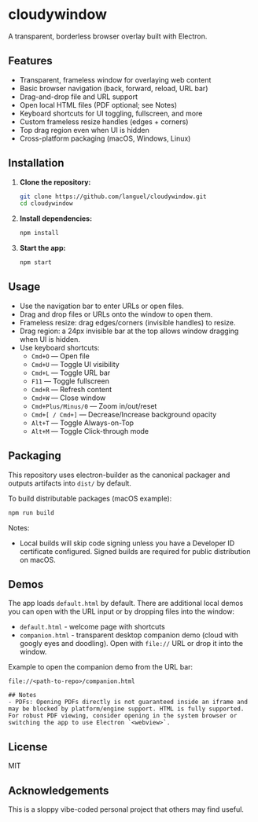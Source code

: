 # cloudywindow

A transparent, borderless browser overlay built with Electron.

## Features
- Transparent, frameless window for overlaying web content
- Basic browser navigation (back, forward, reload, URL bar)
- Drag-and-drop file and URL support
- Open local HTML files (PDF optional; see Notes)
- Keyboard shortcuts for UI toggling, fullscreen, and more
- Custom frameless resize handles (edges + corners)
- Top drag region even when UI is hidden
- Cross-platform packaging (macOS, Windows, Linux)

## Installation

1. **Clone the repository:**
   ```sh
   git clone https://github.com/languel/cloudywindow.git
   cd cloudywindow
   ```
2. **Install dependencies:**
   ```sh
   npm install
   ```
3. **Start the app:**
   ```sh
   npm start
   ```

## Usage
- Use the navigation bar to enter URLs or open files.
- Drag and drop files or URLs onto the window to open them.
- Frameless resize: drag edges/corners (invisible handles) to resize.
- Drag region: a 24px invisible bar at the top allows window dragging when UI is hidden.
- Use keyboard shortcuts:
  - `Cmd+O` — Open file
  - `Cmd+U` — Toggle UI visibility
  - `Cmd+L` — Toggle URL bar
  - `F11` — Toggle fullscreen
  - `Cmd+R` — Refresh content
  - `Cmd+W` — Close window
  - `Cmd+Plus/Minus/0` — Zoom in/out/reset
  - `Cmd+[ / Cmd+]` — Decrease/Increase background opacity
  - `Alt+T` — Toggle Always-on-Top
  - `Alt+M` — Toggle Click-through mode

## Packaging
This repository uses electron-builder as the canonical packager and outputs artifacts into `dist/` by default.

To build distributable packages (macOS example):
```sh
npm run build
```

Notes:
- Local builds will skip code signing unless you have a Developer ID certificate configured. Signed builds are required for public distribution on macOS.

## Demos
The app loads `default.html` by default. There are additional local demos you can open with the URL input or by dropping files into the window:

- `default.html` - welcome page with shortcuts
- `companion.html` - transparent desktop companion demo (cloud with googly eyes and doodling). Open with `file://` URL or drop it into the window.

Example to open the companion demo from the URL bar:
```
file://<path-to-repo>/companion.html

## Notes
- PDFs: Opening PDFs directly is not guaranteed inside an iframe and may be blocked by platform/engine support. HTML is fully supported. For robust PDF viewing, consider opening in the system browser or switching the app to use Electron `<webview>`.
```

## License
MIT

## Acknowledgements
This is a sloppy vibe-coded personal project that others may find useful. 
